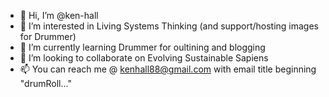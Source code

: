 - 👋 Hi, I’m @ken-hall
- 👀 I’m interested in Living Systems Thinking (and support/hosting images for Drummer)
- 🌱 I’m currently learning Drummer for oultining and blogging
- 💞️ I’m looking to collaborate on Evolving Sustainable Sapiens
- 📫 You can reach me @ kenhall88@gmail.com with email title beginning "drumRoll..."

<!---
ken-hall/ken-hall is a ✨ special ✨ repository because its `README.md` (this file) appears on your GitHub profile.
You can click the Preview link to take a look at your changes.
--->
